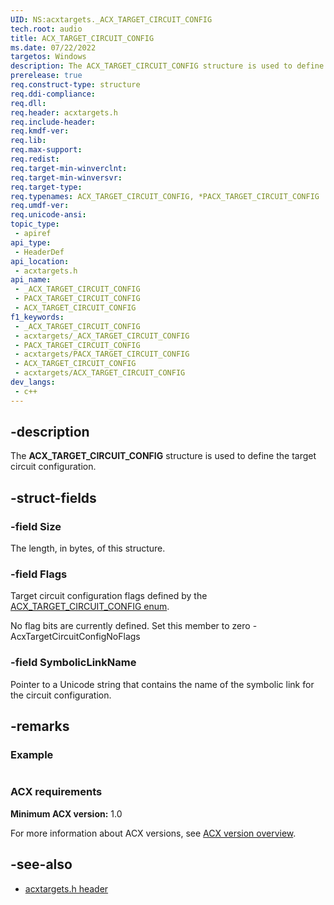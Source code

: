 ```yaml
---
UID: NS:acxtargets._ACX_TARGET_CIRCUIT_CONFIG
tech.root: audio
title: ACX_TARGET_CIRCUIT_CONFIG
ms.date: 07/22/2022
targetos: Windows
description: The ACX_TARGET_CIRCUIT_CONFIG structure is used to define the target circuit configuration. 
prerelease: true
req.construct-type: structure
req.ddi-compliance: 
req.dll: 
req.header: acxtargets.h
req.include-header: 
req.kmdf-ver: 
req.lib: 
req.max-support: 
req.redist: 
req.target-min-winverclnt: 
req.target-min-winversvr: 
req.target-type: 
req.typenames: ACX_TARGET_CIRCUIT_CONFIG, *PACX_TARGET_CIRCUIT_CONFIG
req.umdf-ver: 
req.unicode-ansi: 
topic_type:
 - apiref
api_type:
 - HeaderDef
api_location:
 - acxtargets.h
api_name:
 - _ACX_TARGET_CIRCUIT_CONFIG
 - PACX_TARGET_CIRCUIT_CONFIG
 - ACX_TARGET_CIRCUIT_CONFIG
f1_keywords:
 - _ACX_TARGET_CIRCUIT_CONFIG
 - acxtargets/_ACX_TARGET_CIRCUIT_CONFIG
 - PACX_TARGET_CIRCUIT_CONFIG
 - acxtargets/PACX_TARGET_CIRCUIT_CONFIG
 - ACX_TARGET_CIRCUIT_CONFIG
 - acxtargets/ACX_TARGET_CIRCUIT_CONFIG
dev_langs:
 - c++
---
```


## -description

The **ACX_TARGET_CIRCUIT_CONFIG** structure is used to define the target circuit configuration.

## -struct-fields

### -field Size

The length, in bytes, of this structure.

### -field Flags

Target circuit configuration flags defined by the [ACX_TARGET_CIRCUIT_CONFIG enum](ne-acxtargets-acx_target_circuit_config_flags.md).

No flag bits are currently defined. Set this member to zero - AcxTargetCircuitConfigNoFlags

### -field SymbolicLinkName

Pointer to a Unicode string that contains the name of the symbolic link for the circuit configuration.

## -remarks

### Example

```cpp

```

### ACX requirements

**Minimum ACX version:** 1.0

For more information about ACX versions, see [ACX version overview](/windows-hardware/drivers/audio/acx-version-overview).

## -see-also

- [acxtargets.h header](index.md)

